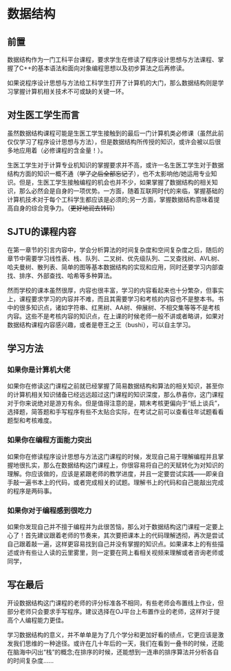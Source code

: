 # 数据结构
## 前置
数据结构作为一门工科平台课程，要求学生在修读了程序设计思想与方法课程、掌握了C++的基本语法和面向对象编程思想以及初步算法之后再修读。

如果说程序设计思想与方法给工科学生打开了计算机的大门，那么数据结构则是学习掌握计算机相关技术不可或缺的关键一环。

## 对生医工学生而言
虽然数据结构课程可能是生医工学生接触到的最后一门计算机类必修课（虽然此前仅仅学习了程序设计思想与方法），但是数据结构所传授的知识，或许会被以后很多地应用着（必修课程的含金量！）。

生医工学生对于计算专业机知识的掌握要求并不高，或许一名生医工学生对于数据结构方面的知识一概不通（~~学了之后全部忘记了~~），也不太影响他/她运用专业知识。但是，生医工学生接触编程的机会也并不少，如果掌握了数据结构的相关知识，那么必然会是自身的一项优势。一方面，随着互联网时代的来临，掌握基础的计算机技术对于每个工科学生都应该是必须的;另一方面，掌握数据结构意味着提高自身的综合竞争力。（~~更好地润去转码~~）

## SJTU的课程内容
在第一章节的引言内容中，学会分析算法的时间复杂度和空间复杂度之后，随后的章节中需要学习线性表、栈、队列、二叉树、优先级队列、二叉查找树、AVL树、哈夫曼树、散列表、简单的图等基本数据结构的实现和应用，同时还要学习内部查找、排序、外部查找、哈希等多种算法。

然而学校的课本虽然很厚，内容也很丰富，学习的内容看起来也十分繁杂，但事实上，课程要求学习的内容并不难，而且其需要学习和考核的内容也不是整本书。书中的很多知识点，诸如字符串、红黑树、AA树、伸展树、不相交集等等不是考核内容。这些不是考核内容的知识点，在上课的时候老师一般不讲或者略讲，如果对数据结构课程内容感兴趣，或者是卷王之王（bushi），可以自主学习。

## 学习方法
### 如果你是计算机大佬
如果你在修读这门课程之前就已经掌握了简易数据结构和算法的相关知识，甚至你的计算机相关知识储备已经远远超过这门课程的知识深度，那么恭喜你，这门课程对于你来说绝对是游刃有余。但是值得注意的是，期末考核更偏向于“纸上谈兵”，选择题，简答题和手写程序有些不太贴合实际，在考试之前可以查看往年试题看看题型和考核难度。

### 如果你在编程方面能力突出
如果你在修读程序设计思想与方法这门课程的时候，发现自己易于理解编程并且掌握地很扎实，那么在数据结构这门课程上，你很容易将自己的天赋转化为对知识的理解。你应该做的，应该是紧跟老师的教学进度，并且一定要尝试实践——即亲自手敲一遍书本上的代码，或者完成相关的试题。理解书上的代码和自己能敲出完成的程序是两码事。

### 如果你对于编程感到很吃力
如果你发现自己并不擅于编程并为此很苦恼，那么对于数据结构这门课程一定要上心了！首先建议跟着老师的节奏来，其次要把课本上的代码理解透彻，再次是尝试自己跟着敲一遍，这样更容易找到自己并没有掌握的知识点。如果课本上的有些描述或许有些让人读的云里雾里，则一定要在网上看相关视频来理解或者咨询老师或同学，

## 写在最后
开设数据结构这门课程的老师的评分标准各不相同，有些老师会布置线上作业，但部分老师只会要求手写程序。建议选择在OJ平台上布置作业的老师，这样对于提高个人编程能力更佳。

学习数据结构的意义，并不单单是为了几个学分和更加好看的绩点，它更应该是激发我们思维的一种途径。或许在几十年后的一天，我们在看到一叠书的时候，还能在脑海中闪出“栈”的概念;在排序的时候，还能想到一连串的排序算法并分析各自的时间复杂度……

